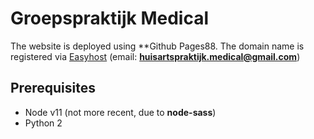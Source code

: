 # Groepspraktijk Medical

The website is deployed using **Github Pages88.
The domain name is registered via [Easyhost](www.easyhost.be) (email: **huisartspraktijk.medical@gmail.com**)

## Prerequisites
- Node v11 (not more recent, due to **node-sass**)
- Python 2
